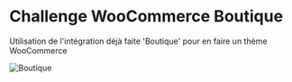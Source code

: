 # Challenge WooCommerce Boutique

Utilisation de l'intégration déjà faite 'Boutique' pour en faire un thème WooCommerce

![Boutique](challenge_wp_woo_boutique/Boutique.png)